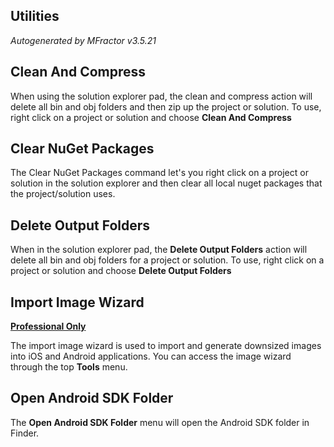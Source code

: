 ## Utilities
*Autogenerated by MFractor v3.5.21*
## Clean And Compress

When using the solution explorer pad, the clean and compress action will delete all bin and obj folders and then zip up the project or solution. To use, right click on a project or solution and choose **Clean And Compress**


## Clear NuGet Packages

The Clear NuGet Packages command let's you right click on a project or solution in the solution explorer and then clear all local nuget packages that the project/solution uses.


## Delete Output Folders

When in the solution explorer pad, the **Delete Output Folders** action will delete all bin and obj folders for a project or solution. To use, right click on a project or solution and choose **Delete Output Folders**


## Import Image Wizard

**[Professional Only](https://www.mfractor.com/buy?utm_source=docs&utm_medium=professional_only)**

The import image wizard is used to import and generate downsized images into iOS and Android applications. You can access the image wizard through the top **Tools** menu.


## Open Android SDK Folder

The **Open Android SDK Folder** menu will open the Android SDK folder in Finder. 


